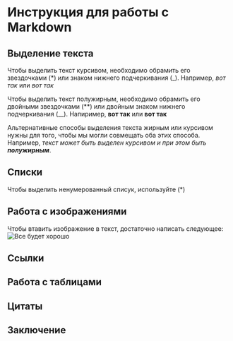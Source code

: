 # Инструкция для работы с Markdown

## Выделение текста

Чтобы выделить текст курсивом, необходимо обрамить его звездочками (*) или знаком нижнего подчеркивания (_). Например, *вот так* или _вот так_

Чтобы выделить текст полужирным, необходимо обрамить его двойными звездочками (**) или двойным знаком нижнего подчеркивания (__). Напиример, **вот так** или __вот так__


Альтернативные способы выделения текста жирным или курсивом нужны для того, чтобы мы могли совмещать оба этих способа. Например, _текст может быть выделен курсивом и при этом быть **полужирным**_.
## Списки

Чтобы выделить ненумерованный списук, используйте (*)

## Работа с изображениями

Чтобы втавить изображение в текст, достаточно написать следующее:
![Все будет хорошо](pozitiv.jpg)

## Ссылки

## Работа с таблицами

## Цитаты

## Заключение 